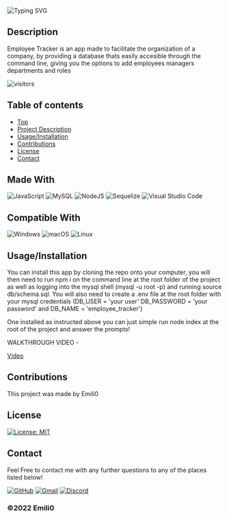 
  ![Typing SVG](https://readme-typing-svg.herokuapp.com?font=Roboto+Condensed&size=30&pause=2000&color=0078D6&width=435&lines=Employee+Tracker;By+Emili0)
  
  ## Description
  Employee Tracker is an app made to facilitate the organization of a company, by providing a database thats easily accesible through the command line, giving you the options to add employees managers departments and roles


  ![visitors](https://visitor-badge.glitch.me/badge?page_id=Emilioeth.Employee+Tracker&left_color=blue&right_color=blue)

  ## Table of contents
  - [Top](#)
  - [Project Description](#Description)
  - [Usage/Installation](#Usage/Installation)
  - [Contributions](#Contributions)
  - [License](#License)
  - [Contact](#Contact)

  ## Made With
  ![JavaScript](https://img.shields.io/badge/javascript-%23323330.svg?style=for-the-badge&logo=javascript&logoColor=%23F7DF1E)
      ![MySQL](https://img.shields.io/badge/mysql-%2300f.svg?style=for-the-badge&logo=mysql&logoColor=white)
      ![NodeJS](https://img.shields.io/badge/node.js-6DA55F?style=for-the-badge&logo=node.js&logoColor=white)
      ![Sequelize](https://img.shields.io/badge/Sequelize-52B0E7?style=for-the-badge&logo=Sequelize&logoColor=white)
      ![Visual Studio Code](https://img.shields.io/badge/Visual%20Studio%20Code-0078d7.svg?style=for-the-badge&logo=visual-studio-code&logoColor=white)
      

  ## Compatible With
  ![Windows](https://img.shields.io/badge/Windows-0078D6?style=for-the-badge&logo=windows&logoColor=white)
      ![macOS](https://img.shields.io/badge/mac%20os-000000?style=for-the-badge&logo=macos&logoColor=F0F0F0)
      ![Linux](https://img.shields.io/badge/Linux-FCC624?style=for-the-badge&logo=linux&logoColor=black)
      

  ## Usage/Installation
  You can install this app by cloning the repo onto your computer, you will then need to run npm i on the command line at the root folder of the project as well as logging into the mysql shell (mysql -u root -p) and running source db/schema.sql. You will also need to create a .env file at the root folder with your mysql credentials (DB_USER = 'your user' DB_PASSWORD = 'your password' and DB_NAME = 'employee_tracker') 

  One installed as instructed above you can just simple run node index at the root of the project and answer the prompts!

  WALKTHROUGH VIDEO -

  [Video](https://drive.google.com/file/d/1MW9WSzK6zQkgUCD1mJP5tQD3Vf5tlLRj/view)

  ## Contributions
  This project was made by Emili0

  ## License
  [![License: MIT](https://img.shields.io/badge/License-MIT-blue.svg)](https://opensource.org/licenses/MIT)

  ## Contact
  Feel Free to contact me with any further questions to any of the places listed below!

  [![GitHub](https://img.shields.io/badge/github-%23121011.svg?style=for-the-badge&logo=github&logoColor=white)](https://github.com/Emilioeth)
  [![Gmail](https://img.shields.io/badge/Gmail-D14836?style=for-the-badge&logo=gmail&logoColor=white)](mailto:web@emili0.com)
  [![Discord](https://img.shields.io/badge/Emili0-%237289DA.svg?style=for-the-badge&logo=discord&logoColor=white)](https://discordapp.com/users/345388388951654400/)

  ### ©️2022 Emili0
